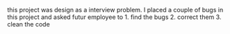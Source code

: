 this project was design as a interview problem. I placed a couple of bugs in this project and asked futur employee to 1. find the bugs 2. correct them 3. clean the code
